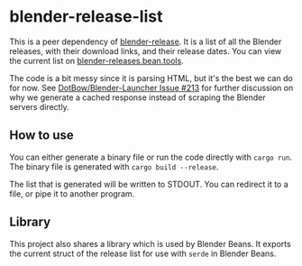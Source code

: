 <!--
SPDX-FileCopyrightText: 2023 Bean.Tools <github@bean.tools>

SPDX-License-Identifier: GPL-3.0-or-later
-->

# blender-release-list

This is a peer dependency of [blender-release](https://github.com/Bean-Tools/blender-beans/). It is a list of all the Blender releases, with their download links, and their release dates. You can view the current list on [blender-releases.bean.tools](https://blender-releases.bean.tools/releases.json).

The code is a bit messy since it is parsing HTML, but it's the best we can do for now. See [DotBow/Blender-Launcher Issue #213](https://github.com/DotBow/Blender-Launcher/issues/213) for further discussion on why we generate a cached response instead of scraping the Blender servers directly.

## How to use

You can either generate a binary file or run the code directly with `cargo run`. The binary file is generated with `cargo build --release`.

The list that is generated will be written to STDOUT. You can redirect it to a file, or pipe it to another program.

## Library

This project also shares a library which is used by Blender Beans. It exports the current struct of the release list for use with `serde` in Blender Beans.